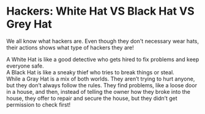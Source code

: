 # Hackers: White Hat VS Black Hat VS Grey Hat

We all know what hackers are. Even though they don't necessary wear hats, their actions shows what type of hackers they are!

A White Hat is like a good detective who gets hired to fix problems and keep everyone safe.  
A Black Hat is like a sneaky thief who tries to break things or steal.   
While a Gray Hat is a mix of both worlds. They aren’t trying to hurt anyone, but they don’t always follow the rules. They find problems, like a loose door in a house, and then, instead of telling the owner how they broke into the house, they offer to repair and secure the house, but they didn’t get permission to check first!


